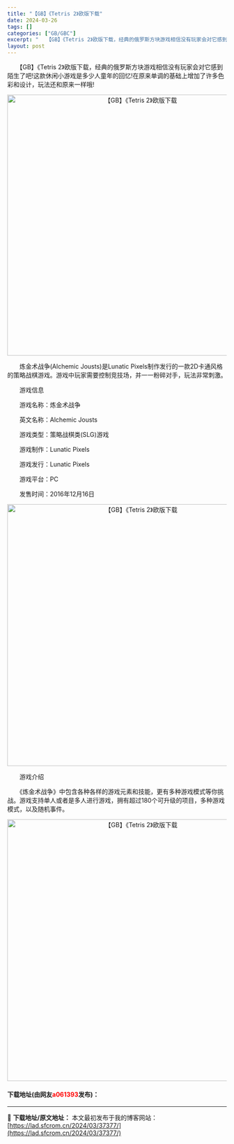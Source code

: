 ```yaml
---
title: "【GB】《Tetris 2》欧版下载"
date: 2024-03-26
tags: []
categories: ["GB/GBC"]
excerpt: "　　【GB】《Tetris 2》欧版下载，经典的俄罗斯方块游戏相信没有玩家会对它感到陌生了吧!这款休闲小游戏是多少人童年的回忆!在原来单调的基础上增加了许多色彩和设计，玩法还和原来一样哦! 　　炼金术战争(Alchemic Jousts)是Lunatic Pixels制作发行的一款2D卡通风格的策略&hellip;"
layout: post
---
```


 <p>　　【GB】《Tetris 2》欧版下载，经典的俄罗斯方块游戏相信没有玩家会对它感到陌生了吧!这款休闲小游戏是多少人童年的回忆!在原来单调的基础上增加了许多色彩和设计，玩法还和原来一样哦!</p> <p align="center"><img align="" border="0" src="https://lad.sfcrom.cn/wp-content/uploads/2024/03/20240326_660285495ef1e.png" width="597" alt="【GB】《Tetris 2》欧版下载" /></p> <p>　　炼金术战争(Alchemic Jousts)是Lunatic Pixels制作发行的一款2D卡通风格的策略战棋游戏。游戏中玩家需要控制竞技场，并一一粉碎对手，玩法非常刺激。</p> <p>　　游戏信息</p> <p>　　游戏名称：炼金术战争</p> <p>　　英文名称：Alchemic Jousts</p> <p>　　游戏类型：策略战棋类(SLG)游戏</p> <p>　　游戏制作：Lunatic Pixels</p> <p>　　游戏发行：Lunatic Pixels</p> <p>　　游戏平台：PC</p> <p>　　发售时间：2016年12月16日</p> <p align="center"><img align="" border="0" src="https://lad.sfcrom.cn/wp-content/uploads/2024/03/20240326_6602854abdfb0.png" width="599" alt="【GB】《Tetris 2》欧版下载" /></p> <p>　　游戏介绍</p> <p>　　《炼金术战争》中包含各种各样的游戏元素和技能，更有多种游戏模式等你挑战。游戏支持单人或者是多人进行游戏，拥有超过180个可升级的项目，多种游戏模式，以及随机事件。</p> <p align="center"><img align="" border="0" src="https://lad.sfcrom.cn/wp-content/uploads/2024/03/20240326_6602854c3ef42.png" width="599" alt="【GB】《Tetris 2》欧版下载" /></p> <p><h4>下载地址(由网友<font color="red">a061393</font>发布)：</h4></p> 

---
📖 **下载地址/原文地址：** 本文最初发布于我的博客网站：[https://lad.sfcrom.cn/2024/03/37377/](https://lad.sfcrom.cn/2024/03/37377/)
